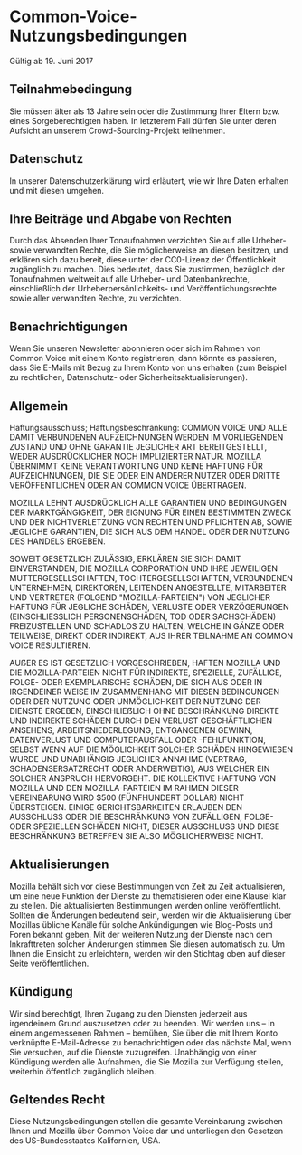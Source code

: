# Common-Voice-Nutzungsbedingungen

Gültig ab ⁨19. Juni 2017⁩

## Teilnahmebedingung

Sie müssen älter als 13 Jahre sein oder die Zustimmung Ihrer Eltern bzw. eines Sorgeberechtigten haben. In letzterem Fall dürfen Sie unter deren Aufsicht an unserem Crowd-Sourcing-Projekt teilnehmen.

## Datenschutz

In unserer Datenschutzerklärung wird erläutert, wie wir Ihre Daten erhalten und mit diesen umgehen.

## Ihre Beiträge und Abgabe von Rechten

Durch das Absenden Ihrer Tonaufnahmen verzichten Sie auf alle Urheber- sowie verwandten Rechte, die Sie möglicherweise an diesen besitzen, und erklären sich dazu bereit, diese unter der CC0-Lizenz der Öffentlichkeit zugänglich zu machen. Dies bedeutet, dass Sie zustimmen, bezüglich der Tonaufnahmen weltweit auf alle Urheber- und Datenbankrechte, einschließlich der Urheberpersönlichkeits- und Veröffentlichungsrechte sowie aller verwandten Rechte, zu verzichten.

## Benachrichtigungen

Wenn Sie unseren Newsletter abonnieren oder sich im Rahmen von Common Voice mit einem Konto registrieren, dann könnte es passieren, dass Sie E-Mails mit Bezug zu Ihrem Konto von uns erhalten (zum Beispiel zu rechtlichen, Datenschutz- oder Sicherheitsaktualisierungen).

## Allgemein

Haftungsausschluss; Haftungsbeschränkung: COMMON VOICE UND ALLE DAMIT VERBUNDENEN AUFZEICHNUNGEN WERDEN IM VORLIEGENDEN ZUSTAND UND OHNE GARANTIE JEGLICHER ART BEREITGESTELLT, WEDER AUSDRÜCKLICHER NOCH IMPLIZIERTER NATUR. MOZILLA ÜBERNIMMT KEINE VERANTWORTUNG UND KEINE HAFTUNG FÜR AUFZEICHNUNGEN, DIE SIE ODER EIN ANDERER NUTZER ODER DRITTE VERÖFFENTLICHEN ODER AN COMMON VOICE ÜBERTRAGEN.

MOZILLA LEHNT AUSDRÜCKLICH ALLE GARANTIEN UND BEDINGUNGEN DER MARKTGÄNGIGKEIT, DER EIGNUNG FÜR EINEN BESTIMMTEN ZWECK UND DER NICHTVERLETZUNG VON RECHTEN UND PFLICHTEN AB, SOWIE JEGLICHE GARANTIEN, DIE SICH AUS DEM HANDEL ODER DER NUTZUNG DES HANDELS ERGEBEN.

SOWEIT GESETZLICH ZULÄSSIG, ERKLÄREN SIE SICH DAMIT EINVERSTANDEN, DIE MOZILLA CORPORATION UND IHRE JEWEILIGEN MUTTERGESELLSCHAFTEN, TOCHTERGESELLSCHAFTEN, VERBUNDENEN UNTERNEHMEN, DIREKTOREN, LEITENDEN ANGESTELLTE, MITARBEITER UND VERTRETER (FOLGEND "MOZILLA-PARTEIEN") VON JEGLICHER HAFTUNG FÜR JEGLICHE SCHÄDEN, VERLUSTE ODER VERZÖGERUNGEN (EINSCHLIESSLICH PERSONENSCHÄDEN, TOD ODER SACHSCHÄDEN) FREIZUSTELLEN UND SCHADLOS ZU HALTEN, WELCHE IN GÄNZE ODER TEILWEISE, DIREKT ODER INDIREKT, AUS IHRER TEILNAHME AN COMMON VOICE RESULTIEREN.

AUẞER ES IST GESETZLICH VORGESCHRIEBEN, HAFTEN MOZILLA UND DIE MOZILLA-PARTEIEN NICHT FÜR INDIREKTE, SPEZIELLE, ZUFÄLLIGE, FOLGE- ODER EXEMPLARISCHE SCHÄDEN, DIE SICH AUS ODER IN IRGENDEINER WEISE IM ZUSAMMENHANG MIT DIESEN BEDINGUNGEN ODER DER NUTZUNG ODER UNMÖGLICHKEIT DER NUTZUNG DER DIENSTE ERGEBEN, EINSCHLIEẞLICH OHNE BESCHRÄNKUNG DIREKTE UND INDIREKTE SCHÄDEN DURCH DEN VERLUST GESCHÄFTLICHEN ANSEHENS, ARBEITSNIEDERLEGUNG, ENTGANGENEN GEWINN, DATENVERLUST UND COMPUTERAUSFALL ODER -FEHLFUNKTION, SELBST WENN AUF DIE MÖGLICHKEIT SOLCHER SCHÄDEN HINGEWIESEN WURDE UND UNABHÄNGIG JEGLICHER ANNAHME (VERTRAG, SCHADENSERSATZRECHT ODER ANDERWEITIG), AUS WELCHER EIN SOLCHER ANSPRUCH HERVORGEHT. DIE KOLLEKTIVE HAFTUNG VON MOZILLA UND DEN MOZILLA-PARTEIEN IM RAHMEN DIESER VEREINBARUNG WIRD $500 (FÜNFHUNDERT DOLLAR) NICHT ÜBERSTEIGEN. EINIGE GERICHTSBARKEITEN ERLAUBEN DEN AUSSCHLUSS ODER DIE BESCHRÄNKUNG VON ZUFÄLLIGEN, FOLGE- ODER SPEZIELLEN SCHÄDEN NICHT, DIESER AUSSCHLUSS UND DIESE BESCHRÄNKUNG BETREFFEN SIE ALSO MÖGLICHERWEISE NICHT.

## Aktualisierungen

Mozilla behält sich vor diese Bestimmungen von Zeit zu Zeit aktualisieren, um eine neue Funktion der Dienste zu thematisieren oder eine Klausel klar zu stellen. Die aktualisierten Bestimmungen werden online veröffentlicht. Sollten die Änderungen bedeutend sein, werden wir die Aktualisierung über Mozillas übliche Kanäle für solche Ankündigungen wie Blog-Posts und Foren bekannt geben. Mit der weiteren Nutzung der Dienste nach dem Inkrafttreten solcher Änderungen stimmen Sie diesen automatisch zu. Um Ihnen die Einsicht zu erleichtern, werden wir den Stichtag oben auf dieser Seite veröffentlichen.

## Kündigung

Wir sind berechtigt, Ihren Zugang zu den Diensten jederzeit aus irgendeinem Grund auszusetzen oder zu beenden. Wir werden uns – in einem angemessenen Rahmen – bemühen, Sie über die mit Ihrem Konto verknüpfte E-Mail-Adresse zu benachrichtigen oder das nächste Mal, wenn Sie versuchen, auf die Dienste zuzugreifen. Unabhängig von einer Kündigung werden alle Aufnahmen, die Sie Mozilla zur Verfügung stellen, weiterhin öffentlich zugänglich bleiben.

## Geltendes Recht

Diese Nutzungsbedingungen stellen die gesamte Vereinbarung zwischen Ihnen und Mozilla über Common Voice dar und unterliegen den Gesetzen des US-Bundesstaates Kalifornien, USA.
